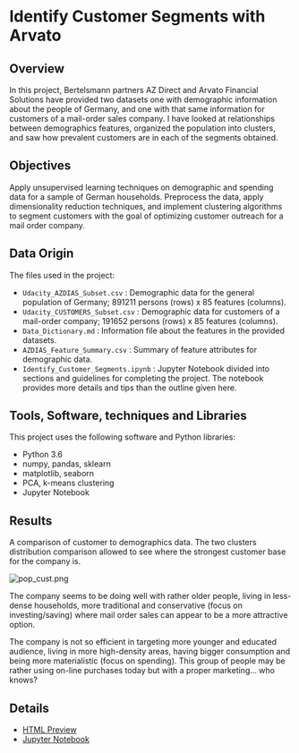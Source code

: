 
# Identify Customer Segments with Arvato

## Overview
In this project, Bertelsmann partners AZ Direct and Arvato Financial Solutions have provided two datasets one with demographic information about the people of Germany, and one with that same information for customers of a mail-order sales company. I have looked at relationships between demographics features, organized the population into clusters, and saw how prevalent customers are in each of the segments obtained.



## Objectives
Apply unsupervised learning techniques on demographic and spending data for a sample of German households. Preprocess the data, apply dimensionality reduction techniques, and implement clustering algorithms to segment customers with the goal of optimizing customer outreach for a mail order company.

## Data Origin
The files used in the project:

- `Udacity_AZDIAS_Subset.csv` : Demographic data for the general population of Germany; 891211 persons (rows) x 85 features (columns).
- `Udacity_CUSTOMERS_Subset.csv` : Demographic data for customers of a mail-order company; 191652 persons (rows) x 85 features (columns).
- `Data_Dictionary.md` : Information file about the features in the provided datasets.
- `AZDIAS_Feature_Summary.csv` : Summary of feature attributes for demographic data.
- `Identify_Customer_Segments.ipynb` : Jupyter Notebook divided into sections and guidelines for completing the project. The notebook provides more details and tips than the outline given here.


## Tools, Software, techniques and Libraries
This project uses the following software and Python libraries:
- Python 3.6
- numpy, pandas, sklearn
- matplotlib, seaborn
- PCA, k-means clustering
- Jupyter Notebook

## Results
A comparison of customer to demographics data. The two clusters distribution comparison allowed to see where the strongest customer base for the company is.

![pop_cust.png](pop_cust.png)

The company seems to be doing well with rather older people, living in less-dense households, more traditional and conservative (focus on investing/saving) where mail order sales can appear to be a more attractive option.

The company is not so efficient in targeting more younger and educated audience, living in more high-density areas, having bigger consumption and being more materialistic (focus on spending). This group of people may be rather using on-line purchases today but with a proper marketing... who knows?

## Details
- [HTML Preview](https://ksatola.github.io/projects/Identify_Customer_Segments10new_final.html)
- [Jupyter Notebook](https://github.com/ksatola/Identify-Customer-Segments-with-Arvato/blob/master/Identify_Customer_Segments10new_final.ipynb)
